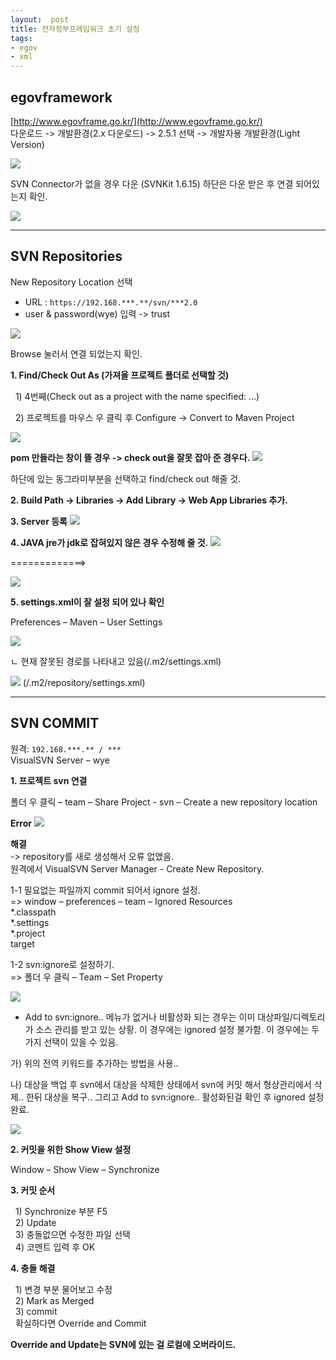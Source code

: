 ```yaml
---
layout:  post
title: 전자정부프레임워크 초기 설정
tags:
- egov
- xml
---
```


## egovframework

[http://www.egovframe.go.kr/](http://www.egovframe.go.kr/)  
다운로드 -> 개발환경(2.x 다운로드) -> 2.5.1 선택 -> 개발자용 개발환경(Light Version)

![](/assets/img/egov1.jpg)

SVN Connector가 없을 경우 다운 (SVNKit 1.6.15)
하단은 다운 받은 후 연결 되어있는지 확인.

![](/assets/img/egov2.jpg)

***

## SVN Repositories

New Repository Location 선택
- URL : `https://192.168.***.**/svn/***2.0`
- user & password(wye) 입력
-> trust

![](/assets/img/egov3.jpg)

Browse 눌러서 연결 되었는지 확인.

**1. Find/Check Out As (가져올 프로젝트 폴더로 선택할 것)**

&nbsp; 1) 4번째(Check out as a project with the name specified: ...)

&nbsp; 2) 프로젝트를 마우스 우 클릭 후  Configure -> Convert to Maven Project

![](/assets/img/egov4.jpg)

**pom 만들라는 창이 뜰 경우 -> check out을 잘못 잡아 준 경우다.**
![](/assets/img/egov5.jpg)

하단에 있는 동그라미부분을 선택하고 find/check out 해줄 것.

**2. Build Path -> Libraries -> Add Library -> Web App Libraries 추가.**

**3. Server 등록**
![](/assets/img/egov6.jpg)

**4. JAVA jre가 jdk로 잡혀있지 않은 경우 수정해 줄 것.**
![](/assets/img/egov7.jpg)

=============>

![](/assets/img/egov8.jpg)

**5. settings.xml이 잘 설정 되어 있나 확인**

Preferences – Maven – User Settings

![](/assets/img/egov9.jpg)

 ㄴ 현재 잘못된 경로를 나타내고 있음(/.m2/settings.xml)

![](/assets/img/egov10.jpg)
(/.m2/repository/settings.xml)

***

## SVN COMMIT

원격: `192.168.***.** / ***`  
VisualSVN Server – wye

**1. 프로젝트 svn 연결**

폴더 우 클릭 – team – Share Project - svn – Create a new repository location

**Error**
![](/assets/img/egov11.jpg)

**해결**  
-> repository를 새로 생성해서 오류 없앴음.  
원격에서 VisualSVN Server Manager - Create New Repository.

1-1 필요없는 파일까지 commit 되어서 ignore 설정.  
=> window – preferences – team – Ignored Resources  
*.classpath  
*.settings  
*.project  
target

1-2 svn:ignore로 설정하기.  
=> 폴더 우 클릭 – Team – Set Property 

![](/assets/img/egov12.jpg)

* Add to svn:ignore.. 메뉴가 없거나 비활성화 되는 경우는 이미 대상파일/디렉토리가 소스 관리를 받고 있는 상황. 이 경우에는 ignored 설정 불가함.
이 경우에는 두 가지 선택이 있을 수 있음.

가) 위의 전역 키워드를 추가하는 방법을 사용..

나) 대상을 백업 후 svn에서 대상을 삭제한 상태에서 svn에 커밋 해서 형상관리에서 삭제.. 한뒤 대상을 복구.. 그리고 Add to svn:ignore.. 활성화된걸 확인 후 ignored 설정완료.

![](/assets/img/egov13.jpg)

**2. 커밋을 위한 Show View 설정**

Window – Show View – Synchronize

**3. 커밋 순서**

&nbsp; 1) Synchronize 부분 F5  
&nbsp; 2) Update  
&nbsp; 3) 충돌없으면 수정한 파일 선택  
&nbsp; 4) 코멘트 입력 후 OK

**4. 충돌 해결**

&nbsp; 1) 변경 부분 물어보고 수정  
&nbsp; 2) Mark as Merged  
&nbsp; 3) commit  
&nbsp; 확실하다면 Override and Commit

**Override and Update는 SVN에 있는 걸 로컬에 오버라이드.**


